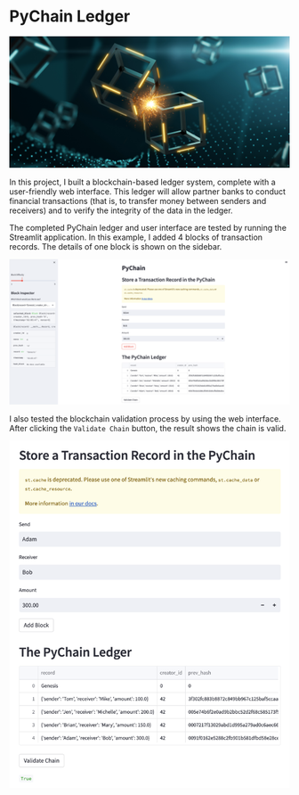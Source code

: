 # PyChain Ledger

![](application-image.png)

In this project, I built a blockchain-based ledger system, complete with a user-friendly web interface. This ledger will allow partner banks to conduct financial transactions (that is, to transfer money between senders and receivers) and to verify the integrity of the data in the ledger.

The completed PyChain ledger and user interface are tested by running the Streamlit application. In this example, I added 4 blocks of transaction records. The details of one block is shown on the sidebar.

![](img1.png)

I also tested the blockchain validation process by using the web interface. After clicking the `Validate Chain` button, the result shows the chain is valid.

![](img2.png)
